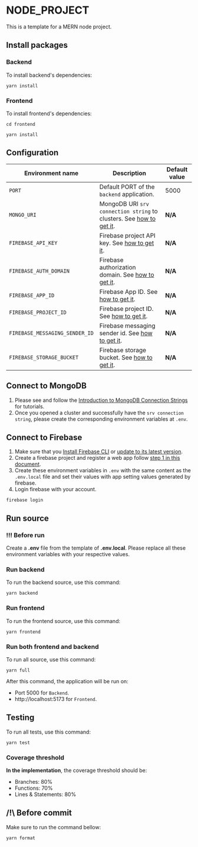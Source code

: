 # NODE_PROJECT

This is a template for a MERN node project.

## Install packages

### Backend

To install backend's dependencies:

```shell
yarn install
```

### Frontend

To install frontend's dependencies:

```shell
cd frontend
```

```shell
yarn install
```

## Configuration

| Environment name               | Description                                                                               | Default value |
|--------------------------------|-------------------------------------------------------------------------------------------|---------------|
| `PORT`                         | Default PORT of the `backend` application.                                                | 5000          |
| `MONGO_URI`                    | MongoDB URI `srv connection string` to clusters. See [how to get it](#connect-to-mongodb). | **N/A**       |
| `FIREBASE_API_KEY`             | Firebase project API key. See [how to get it](#connect-to-firebase).                      | **N/A**       |
| `FIREBASE_AUTH_DOMAIN`         | Firebase authorization domain. See [how to get it](#connect-to-firebase).                 | **N/A**       |
| `FIREBASE_APP_ID`              | Firebase App ID. See [how to get it](#connect-to-firebase).                               | **N/A**       |
| `FIREBASE_PROJECT_ID`          | Firebase project ID. See [how to get it](#connect-to-firebase).                           | **N/A**       |
| `FIREBASE_MESSAGING_SENDER_ID` | Firebase messaging sender id. See [how to get it](#connect-to-firebase).                                                            | **N/A**       |
| `FIREBASE_STORAGE_BUCKET`      | Firebase storage bucket. See [how to get it](#connect-to-firebase).                                                                 | **N/A**       |

## Connect to MongoDB

1. Please see and follow the [Introduction to MongoDB Connection Strings](https://www.mongodb.com/resources/products/fundamentals/mongodb-connection-string) for tutorials.
2. Once you opened a cluster and successfully have the `srv connection string`, please create the corresponding environment variables at `.env`.

## Connect to Firebase

1. Make sure that you [Install Firebase CLI](https://firebase.google.com/docs/cli#install_the_firebase_cli) or [update to its latest version](https://firebase.google.com/docs/cli#update-cli).
2. Create a firebase project and register a web app follow [step 1 in this document](https://firebase.google.com/docs/web/setup#create-firebase-project-and-app).
3. Create these environment variables in `.env` with the same content as the `.env.local` file and set their values with app setting values generated by firebase.
4. Login firebase with your account.

```shell
firebase login
```

## Run source

### !!! Before run

Create a **.env** file from the template of **.env.local**.
Please replace all these environment variables with your respective values.


### Run backend

To run the backend source, use this command:

```shell
yarn backend
```

### Run frontend

To run the frontend source, use this command:

```shell
yarn frontend
```

### Run both frontend and backend

To run all source, use this command:

```shell
yarn full
```

After this command, the application will be run on:

- Port 5000 for `Backend`.
- http://localhost:5173 for `Frontend`.

## Testing

To run all tests, use this command:

```shell
yarn test
```

### Coverage threshold

**In the implementation**, the coverage threshold should be:

- Branches: 80%
- Functions: 70%
- Lines & Statements: 80%

## /!\ Before commit

Make sure to run the command bellow:

```shell
yarn format
```
